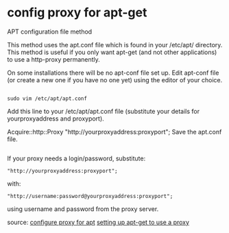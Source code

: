 
# config proxy for apt-get




APT configuration file method

This method uses the apt.conf file which is found in your /etc/apt/ directory. This method is useful if you only want apt-get (and not other applications) to use a http-proxy permanently.

On some installations there will be no apt-conf file set up. Edit apt-conf file (or create a new one if you have no one yet) using the editor of your choice.

```

sudo vim /etc/apt/apt.conf

```
Add this line to your /etc/apt/apt.conf file (substitute your details for yourproxyaddress and proxyport).

Acquire::http::Proxy "http://yourproxyaddress:proxyport";
Save the apt.conf file.

```

```

If your proxy needs a login/password, substitute:

```
"http://yourproxyaddress:proxyport";
```

with:

```
"http://username:password@yourproxyaddress:proxyport";
```

using username and password from the proxy server.


source: [configure proxy for apt](https://askubuntu.com/questions/257290/configure-proxy-for-apt)
	[setting up apt-get to use a proxy](https://help.ubuntu.com/community/AptGet/Howto/#Setting_up_apt-get_to_use_a_http-proxy)
